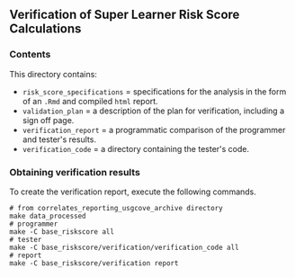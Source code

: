## Verification of Super Learner Risk Score Calculations

### Contents

This directory contains:

- `risk_score_specifications` = specifications for the analysis in the form of an `.Rmd` and compiled `html` report.
- `validation_plan` = a description of the plan for verification, including a sign off page.
- `verification_report` = a programmatic comparison of the programmer and tester's results.
- `verification_code` = a directory containing the tester's code.

### Obtaining verification results

To create the verification report, execute the following commands.

```{bash, eval = FALSE, echo = TRUE}
# from correlates_reporting_usgcove_archive directory
make data_processed
# programmer
make -C base_riskscore all
# tester
make -C base_riskscore/verification/verification_code all
# report
make -C base_riskscore/verification report
```
